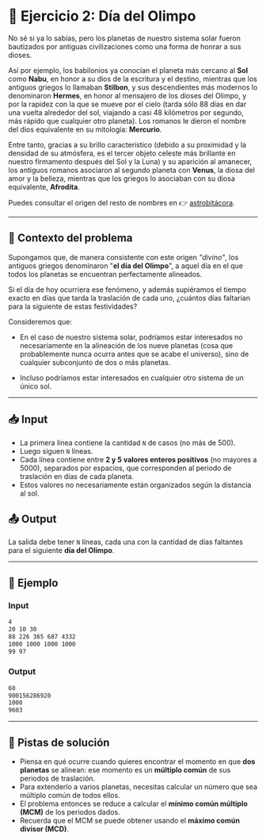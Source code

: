 # 🌌 Ejercicio 2: Día del Olimpo

No sé si ya lo sabías, pero los planetas de nuestro sistema solar fueron bautizados por antiguas civilizaciones como una forma de honrar a sus dioses.

Así por ejemplo, los babilonios ya conocían el planeta más cercano al **Sol** como **Nabu**, en honor a su dios de la escritura y el destino, mientras que los antiguos griegos lo llamaban **Stilbon**, y sus descendientes más modernos lo denominaron **Hermes**, en honor al mensajero de los dioses del Olimpo, y por la rapidez con la que se mueve por el cielo (tarda sólo 88 días en dar una vuelta alrededor del sol, viajando a casi 48 kilómetros por segundo, más rápido que cualquier otro planeta). Los romanos le dieron el nombre del dios equivalente en su mitología: **Mercurio**.

Entre tanto, gracias a su brillo característico (debido a su proximidad y la densidad de su atmósfera, es el tercer objeto celeste más brillante en nuestro firmamento después del Sol y la Luna) y su aparición al amanecer, los antiguos romanos asociaron al segundo planeta con **Venus**, la diosa del amor y la belleza, mientras que los griegos lo asociaban con su diosa equivalente, **Afrodita**.

Puedes consultar el origen del resto de nombres en 👉 [astrobitácora](https://www.astrobitacora.com/de-donde-vienen-los-nombres-de-los-planetas/).

---

## 🌠 Contexto del problema
Supongamos que, de manera consistente con este origen *"divino"*, los antiguos griegos denominaron "**el día del Olimpo**", a aquel día en el que todos los planetas se encuentran perfectamente alineados.

Si el día de hoy ocurriera ese fenómeno, y además supiéramos el tiempo exacto en días que tarda la traslación de cada uno, ¿cuántos días faltarían para la siguiente de estas festividades?

Consideremos que:
- En el caso de nuestro sistema solar, podríamos estar interesados no necesariamente en la alineación de los nueve planetas (cosa que probablemente nunca ocurra antes que se acabe el universo), sino de cualquier subconjunto de dos o más planetas.

- Incluso podríamos estar interesados en cualquier otro sistema de un único sol.

---

## 📥 Input
- La primera línea contiene la cantidad `N` de casos (no más de 500).
- Luego siguen `N` líneas.
- Cada línea contiene entre **2 y 5 valores enteros positivos** (no mayores a 5000), separados por espacios, que corresponden al periodo de traslación en días de cada planeta.
- Estos valores no necesariamente están organizados según la distancia al sol.

## 📤 Output
La salida debe tener `N` líneas, cada una con la cantidad de días faltantes para el siguiente **día del Olimpo**.

---

## 🧩 Ejemplo

### Input
```bash
4
20 10 30
88 226 365 687 4332
1000 1000 1000 1000
99 97
```
### Output
```bash
60
900156286920
1000
9603
```

---

## 🌟 Pistas de solución

- Piensa en qué ocurre cuando quieres encontrar el momento en que **dos planetas** se alinean: ese momento es un **múltiplo común** de sus periodos de traslación.  
- Para extenderlo a varios planetas, necesitas calcular un número que sea múltiplo común de todos ellos.  
- El problema entonces se reduce a calcular el **mínimo común múltiplo (MCM)** de los periodos dados.  
- Recuerda que el MCM se puede obtener usando el **máximo común divisor (MCD)**.  
